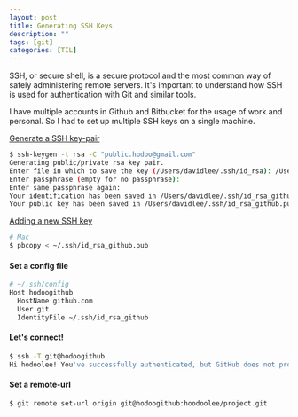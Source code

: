 ```yaml
---
layout: post
title: Generating SSH Keys
description: "" 
tags: [git]
categories: [TIL]
---
```


SSH, or secure shell, is a secure protocol and the most common way of safely administering remote servers. It's important to understand how SSH is used for authentication with Git and similar tools. 

I have multiple accounts in Github and Bitbucket for the usage of work and personal. So I had to set up multiple SSH keys on a single machine.

[Generate a SSH key-pair](https://help.github.com/articles/connecting-to-github-with-ssh/)
```bash
$ ssh-keygen -t rsa -C "public.hodoo@gmail.com"
Generating public/private rsa key pair.
Enter file in which to save the key (/Users/davidlee/.ssh/id_rsa): /Users/davidlee/.ssh/id_rsa_github
Enter passphrase (empty for no passphrase):
Enter same passphrase again:
Your identification has been saved in /Users/davidlee/.ssh/id_rsa_github.
Your public key has been saved in /Users/davidlee/.ssh/id_rsa_github.pub.
```
 
[Adding a new SSH key](https://help.github.com/articles/adding-a-new-ssh-key-to-your-github-account/)  
```bash
# Mac
$ pbcopy < ~/.ssh/id_rsa_github.pub
```

#### Set a config file  
```bash
# ~/.ssh/config
Host hodoogithub
  HostName github.com
  User git
  IdentityFile ~/.ssh/id_rsa_github
```
#### Let's connect!  
```bash
$ ssh -T git@hodoogithub
Hi hodoolee! You've successfully authenticated, but GitHub does not provide shell access.
```
#### Set a remote-url
```bash
$ git remote set-url origin git@hodoogithub:hoodoolee/project.git
```